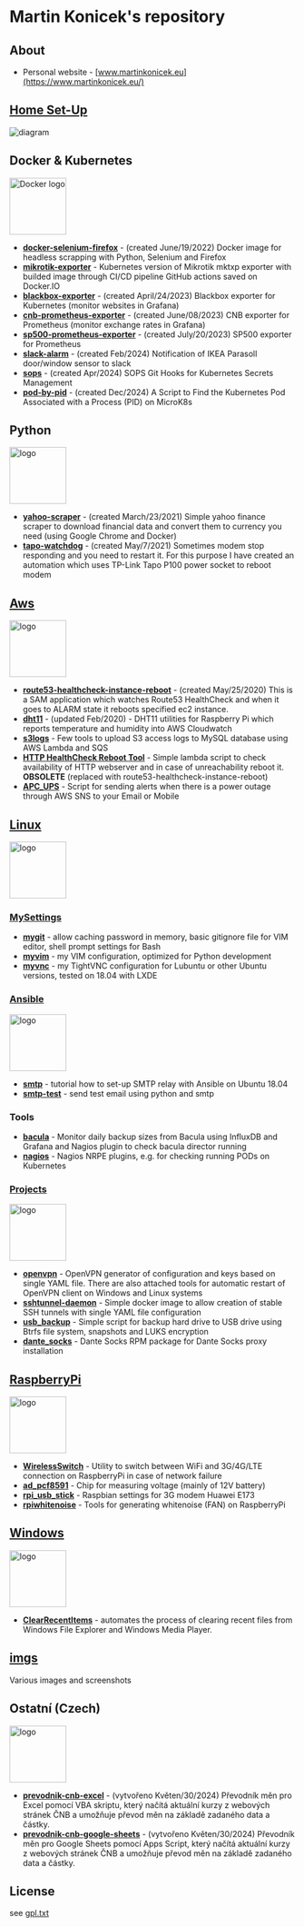 # Martin Konicek's repository

## About
- Personal website - [www.martinkonicek.eu](https://www.martinkonicek.eu/)

## [Home Set-Up](https://github.com/koss822/misc/tree/master/Home)
<img src="https://raw.githubusercontent.com/koss822/misc/master/imgs/diagrams/homesetup.drawio.png" alt="diagram" /><br />

## Docker & Kubernetes
<img src="https://raw.githubusercontent.com/koss822/misc/master/imgs/logos-svg/docker.svg" alt="Docker logo" width="100" height="100"/><br />
- [**docker-selenium-firefox**](https://github.com/koss822/misc/blob/master/Docker/selenium-firefox) - (created June/19/2022) Docker image for headless scrapping with Python, Selenium and Firefox
- [**mikrotik-exporter**](https://github.com/koss822/mktxp) - Kubernetes version of Mikrotik mktxp exporter with builded image through CI/CD pipeline GitHub actions saved on Docker.IO
- [**blackbox-exporter**](https://github.com/koss822/misc/blob/master/Kubernetes/website-monitoring/blackbox.yml) - (created April/24/2023) Blackbox exporter for Kubernetes (monitor websites in Grafana)
- [**cnb-prometheus-exporter**](https://github.com/koss822/misc/blob/master/Kubernetes/cnb-prometheus-exporter) - (created June/08/2023) CNB exporter for Prometheus (monitor exchange rates in Grafana)
- [**sp500-prometheus-exporter**](https://github.com/koss822/misc/blob/master/Kubernetes/sp500exporter) - (created July/20/2023) SP500 exporter for Prometheus
- [**slack-alarm**](https://github.com/koss822/misc/blob/master/Kubernetes/slack-alarm) - (created Feb/2024) Notification of IKEA Parasoll door/window sensor to slack
- [**sops**](https://github.com/koss822/misc/blob/master/Kubernetes/sops) - (created Apr/2024) SOPS Git Hooks for Kubernetes Secrets Management
- [**pod-by-pid**](https://github.com/koss822/misc/blob/master/Kubernetes/pod-by-pid) - (created Dec/2024) A Script to Find the Kubernetes Pod Associated with a Process (PID) on MicroK8s

## Python
<img src="https://raw.githubusercontent.com/koss822/misc/master/imgs/logos-svg/python.svg" alt="logo" width="100" height="100"/><br />
- [**yahoo-scraper**](https://github.com/koss822/misc/blob/master/Python/yahoo-scraper/) - (created March/23/2021) Simple yahoo finance scraper to download financial data and convert them to currency you need (using Google Chrome and Docker)
- [**tapo-watchdog**](https://github.com/koss822/misc/blob/master/Python/tapo-watchdog/) - (created May/7/2021) Sometimes modem stop responding and you need to restart it. For this purpose I have created an automation which uses TP-Link Tapo P100 power socket to reboot modem 

## [Aws](https://github.com/koss822/misc/tree/master/Aws)
<img src="https://raw.githubusercontent.com/koss822/misc/master/imgs/logos-svg/aws.svg" alt="logo" width="100" height="100"/><br />
- [**route53-healthcheck-instance-reboot**](https://github.com/koss822/misc/blob/master/Aws/route53-healthcheck-instance-reboot/) - (created May/25/2020) This is a SAM application which watches Route53 HealthCheck and when it goes to ALARM state it reboots specified ec2 instance.
- [**dht11**](https://github.com/koss822/misc/tree/master/Aws/dht11) - (updated Feb/2020) - DHT11 utilities for Raspberry Pi which reports temperature and humidity into AWS Cloudwatch
- [**s3logs**](https://github.com/koss822/misc/tree/master/Aws/s3logs) - Few tools to upload S3 access logs to MySQL database using AWS Lambda and SQS
- [**HTTP HealthCheck Reboot Tool**](https://github.com/koss822/misc/blob/master/Aws/website_check/) - Simple lambda script to check availability of HTTP webserver and in case of unreachability reboot it. **OBSOLETE** (replaced with route53-healthcheck-instance-reboot)
- [**APC_UPS**](https://github.com/koss822/misc/blob/master/Aws/apcupsarn/) - Script for sending alerts when there is a power outage through AWS SNS to your Email or Mobile

## [Linux](https://github.com/koss822/misc/tree/master/Linux)
<img src="https://raw.githubusercontent.com/koss822/misc/master/imgs/logos-svg/linux.svg" alt="logo" width="100" height="100"/><br />
### [MySettings](https://github.com/koss822/misc/tree/master/Linux/MySettings)
- [**mygit**](https://github.com/koss822/misc/tree/master/Linux/MySettings/mygit) - allow caching password in memory, basic gitignore file for VIM editor, shell prompt settings for Bash
- [**myvim**](https://github.com/koss822/misc/tree/master/Linux/MySettings/myvim) - my VIM configuration, optimized for Python development
- [**myvnc**](https://github.com/koss822/misc/tree/master/Linux/MySettings/myvnc) - my TightVNC configuration for Lubuntu or other Ubuntu versions, tested on 18.04 with LXDE
### [Ansible](https://github.com/koss822/misc/tree/master/Linux/Ansible/)
<img src="https://raw.githubusercontent.com/koss822/misc/master/imgs/logos-svg/ansible.svg" alt="logo" width="100" height="100"/><br />
- [**smtp**](https://github.com/koss822/misc/tree/master/Linux/Ansible/smtp) - tutorial how to set-up SMTP relay with Ansible on Ubuntu 18.04
- [**smtp-test**](https://github.com/koss822/misc/tree/master/Linux/Ansible/smtp-test) - send test email using python and smtp
### Tools
- [**bacula**](https://github.com/koss822/misc/tree/master/Linux/Bacula) - Monitor daily backup sizes from Bacula using InfluxDB and Grafana and Nagios plugin to check bacula director running
- [**nagios**](https://github.com/koss822/misc/tree/master/Linux/Nagios) - Nagios NRPE plugins, e.g. for checking running PODs on Kubernetes

### [Projects](https://github.com/koss822/misc/tree/master/Linux/Projects)
<img src="https://raw.githubusercontent.com/koss822/misc/master/imgs/logos-svg/projects.svg" alt="logo" width="100" height="100"/><br />
- [**openvpn**](https://github.com/koss822/misc/tree/master/Linux/Projects/openvpn) - OpenVPN generator of configuration and keys based on single YAML file. There are also attached tools for automatic restart of OpenVPN client on Windows and Linux systems
- [**sshtunnel-daemon**](https://github.com/koss822/misc/tree/master/Linux/Projects/sshtunnel-daemon) - Simple docker image to allow creation of stable SSH tunnels with single YAML file configuration
- [**usb_backup**](https://github.com/koss822/misc/tree/master/Linux/Projects/usb_backup) - Simple script for backup hard drive to USB drive using Btrfs file system, snapshots and LUKS encryption
- [**dante_socks**](https://github.com/koss822/misc/tree/master/Linux/Projects/dante_socks) - Dante Socks RPM package for Dante Socks proxy installation

## [RaspberryPi](https://github.com/koss822/misc/tree/master/RaspberryPi)
<img src="https://raw.githubusercontent.com/koss822/misc/master/imgs/logos-svg/raspberry-pi.svg" alt="logo" width="100" height="100"/><br />
- [**WirelessSwitch**](https://github.com/koss822/misc/tree/master/RaspberryPi/WirelessSwitch) - Utility to switch between WiFi and 3G/4G/LTE connection on RaspberryPi in case of network failure
- [**ad_pcf8591**](https://github.com/koss822/misc/tree/master/RaspberryPi/ad_pcf8591) - Chip for measuring voltage (mainly of 12V battery)
- [**rpi_usb_stick**](https://github.com/koss822/misc/tree/master/RaspberryPi/rpi_usb_stick) - Raspbian settings for 3G modem Huawei E173
- [**rpiwhitenoise**](https://github.com/koss822/misc/tree/master/RaspberryPi/rpiwhitenoise) - Tools for generating whitenoise (FAN) on RaspberryPi

## [Windows](https://github.com/koss822/misc/tree/master/windows)
<img src="https://raw.githubusercontent.com/koss822/misc/master/imgs/logos-svg/windows.svg" alt="logo" width="100" height="100"/><br />
- [**ClearRecentItems**](https://github.com/koss822/misc/tree/master/Windows/clear-recent) - automates the process of clearing recent files from Windows File Explorer and Windows Media Player.


## [imgs](https://github.com/koss822/misc/tree/master/imgs)
Various images and screenshots

## Ostatní (Czech)
<img src="https://raw.githubusercontent.com/koss822/misc/master/imgs/logos-svg/projects.svg" alt="logo" width="100" height="100"/><br />
- [**prevodnik-cnb-excel**](https://github.com/koss822/misc/blob/master/Other/cnb-convert-currency/excel) - (vytvořeno Květen/30/2024) Převodník měn pro Excel pomocí VBA skriptu, který načítá aktuální kurzy z webových stránek ČNB a umožňuje převod měn na základě zadaného data a částky.
- [**prevodnik-cnb-google-sheets**](https://github.com/koss822/misc/blob/master/Other/cnb-convert-currency/google-sheets) - (vytvořeno Květen/30/2024) Převodník měn pro Google Sheets pomocí Apps Script, který načítá aktuální kurzy z webových stránek ČNB a umožňuje převod měn na základě zadaného data a částky.

## License
see [gpl.txt](https://github.com/koss822/misc/blob/master/gpl.txt)


